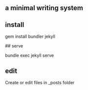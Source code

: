 ##  a minimal writing system 
 
## install

gem install bundler jekyll

## serve

bundle exec jekyll serve

## edit 

Create or edit files in _posts folder 

